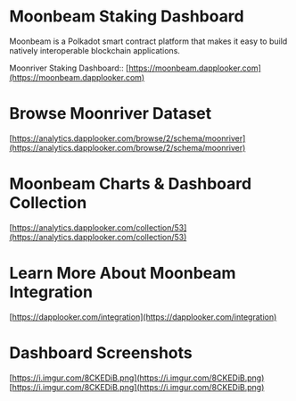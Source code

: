 # Moonbeam Staking Dashboard
Moonbeam is a Polkadot smart contract platform that makes it easy to build natively interoperable blockchain applications.

Moonriver Staking Dashboard:: [https://moonbeam.dapplooker.com](https://moonbeam.dapplooker.com)

# Browse Moonriver Dataset

[https://analytics.dapplooker.com/browse/2/schema/moonriver](https://analytics.dapplooker.com/browse/2/schema/moonriver)

# Moonbeam Charts & Dashboard Collection

 [https://analytics.dapplooker.com/collection/53](https://analytics.dapplooker.com/collection/53)

# Learn More About Moonbeam Integration

[https://dapplooker.com/integration](https://dapplooker.com/integration)

# Dashboard Screenshots
[https://i.imgur.com/8CKEDiB.png](https://i.imgur.com/8CKEDiB.png)
[https://i.imgur.com/8CKEDiB.png](https://i.imgur.com/8CKEDiB.png)